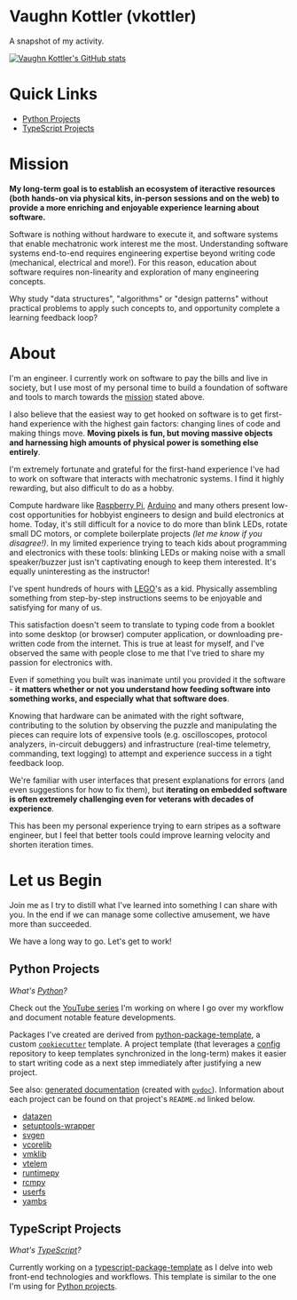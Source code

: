 <!--
    =====================================
    generator=datazen
    version=3.1.2
    hash=4cf7ea881487cb52f9e30d24992e0a6e
    =====================================
-->

# Vaughn Kottler (vkottler)

A snapshot of my activity.

[![Vaughn Kottler's GitHub stats](https://github-readme-stats.vercel.app/api?username=vkottler&show_icons=true&theme=github_dark)](https://github.com/anuraghazra/github-readme-stats)

# Quick Links

* [Python Projects](#python-projects)
* [TypeScript Projects](#typescript-projects)

# Mission

**My long-term goal is to establish an ecosystem of iteractive
resources (both hands-on via physical kits, in-person sessions and on the web)
to provide a more enriching and enjoyable experience learning about software.**

Software is nothing without hardware to execute it, and software systems that
enable mechatronic work interest me the most. Understanding software systems
end-to-end requires engineering expertise beyond writing code (mechanical,
electrical and more!). For this reason, education about software
requires non-linearity and exploration of many engineering concepts.

Why study "data structures", "algorithms" or "design patterns" without
practical problems to apply such concepts to, and opportunity complete a
learning feedback loop?

# About

I'm an engineer. I currently work on software to pay the bills and live in
society, but I use most of my personal time to build a foundation of software
and tools to march towards the [mission](#mission) stated above.

I also believe that the easiest way to get hooked on software is to get
first-hand experience with the highest gain factors: changing lines of code
and making things move. **Moving pixels is fun, but moving massive objects and
harnessing high amounts of physical power is something else entirely**.

I'm extremely fortunate and grateful for the first-hand experience I've had
to work on software that interacts with mechatronic systems. I find it highly
rewarding, but also difficult to do as a hobby.

Compute hardware like [Raspberry Pi](https://www.raspberrypi.com/),
[Arduino](https://www.raspberrypi.com/) and many others present low-cost
opportunities for hobbyist engineers to design and build electronics at home.
Today, it's still difficult for a novice to do more than blink LEDs, rotate
small DC motors, or complete boilerplate projects *(let me know if you
disagree!)*. In my limited experience trying to teach kids about programming
and electronics with these tools: blinking LEDs or making noise with a small
speaker/buzzer just isn't captivating enough to keep them interested. It's
equally uninteresting as the instructor!

I've spent hundreds of hours with [LEGO](https://www.lego.com/en-us)'s as a
kid. Physically assembling something from step-by-step instructions seems to be
enjoyable and satisfying for many of us.

This satisfaction doesn't seem to translate to typing code from a booklet into
some desktop (or browser) computer application, or downloading pre-written code
from the internet. This is true at least for myself, and I've observed the same
with people close to me that I've tried to share my passion for electronics
with.

Even if something you built was inanimate until you provided it the software -
**it matters whether or not you understand how feeding software into something
works, and especially what that software does**.

Knowing that hardware can be animated with the right software, contributing to
the solution by observing the puzzle and manipulating the pieces can require
lots of expensive tools (e.g. oscilloscopes, protocol analyzers, in-circuit
debuggers) and infrastructure (real-time telemetry, commanding, text logging)
to attempt and experience success in a tight feedback loop.

We're familiar with user interfaces that present explanations for errors (and
even suggestions for how to fix them), but **iterating on embedded software is
often extremely challenging even for veterans with decades of experience**.

This has been my personal experience trying to earn stripes as a software
engineer, but I feel that better tools could improve learning velocity and
shorten iteration times.

# Let us Begin

Join me as I try to distill what I've learned into something I can share with
you. In the end if we can manage some collective amusement, we have more
than succeeded.

We have a long way to go. Let's get to work!

## Python Projects

*What's [Python](https://www.python.org/)?*

Check out the
[YouTube series](https://www.youtube.com/playlist?list=PLTPrK33wiSsn76rMdJ7IVA1tWTcdWX0Fy)
I'm working on where I go over my workflow and document notable feature
developments.

Packages I've created are derived from
[python-package-template](https://github.com/vkottler/python-package-template),
a custom [`cookiecutter`](https://cookiecutter.readthedocs.io/en/stable/) template.
A project template (that leverages a
[config](https://github.com/vkottler/config) repository to keep templates
synchronized in the long-term) makes it easier to start writing code as a next
step immediately after justifying a new project.

See also: [generated documentation](https://vkottler.github.io/python/pydoc/)
(created with [`pydoc`](https://docs.python.org/3/library/pydoc.html)).
Information about each project can be found on that project's `README.md`
linked below.

* [datazen](https://github.com/vkottler/datazen)
* [setuptools-wrapper](https://github.com/vkottler/setuptools-wrapper)
* [svgen](https://github.com/vkottler/svgen)
* [vcorelib](https://github.com/vkottler/vcorelib)
* [vmklib](https://github.com/vkottler/vmklib)
* [vtelem](https://github.com/vkottler/vtelem)
* [runtimepy](https://github.com/vkottler/runtimepy)
* [rcmpy](https://github.com/vkottler/rcmpy)
* [userfs](https://github.com/vkottler/userfs)
* [yambs](https://github.com/vkottler/yambs)

## TypeScript Projects

*What's [TypeScript](https://www.typescriptlang.org/)?*

Currently working on a
[typescript-package-template](https://github.com/vkottler/typescript-package-template)
as I delve into web front-end technologies and workflows. This template is
similar to the one I'm using for [Python projects](#python-projects).
